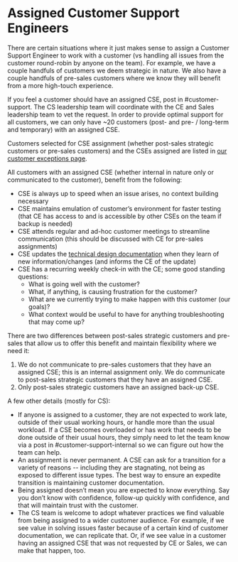 # Assigned Customer Support Engineers

There are certain situations where it just makes sense to assign a Customer Support Engineer to work with a customer (vs handling all issues from the customer round-robin by anyone on the team). For example, we have a couple handfuls of customers we deem strategic in nature. We also have a couple handfuls of pre-sales customers where we know they will benefit from a more high-touch experience.

If you feel a customer should have an assigned CSE, post in #customer-support. The CS leadership team will coordinate with the CE and Sales leadership team to vet the request. In order to provide optimal support for all customers, we can only have ~20 customers (post- and pre- / long-term and temporary) with an assigned CSE.

Customers selected for CSE assignment (whether post-sales strategic customers or pre-sales customers) and the CSEs assigned are listed in [our customer exceptions page](./customer-exceptions.md).

All customers with an assigned CSE (whether internal in nature only or communicated to the customer), benefit from the following:

- CSE is always up to speed when an issue arises, no context building necessary
- CSE maintains emulation of customer’s environment for faster testing (that CE has access to and is accessible by other CSEs on the team if backup is needed)
- CSE attends regular and ad-hoc customer meetings to streamline communication (this should be discussed with CE for pre-sales assignments)
- CSE updates the [technical design documentation](https://docs.google.com/document/d/19qcdFcFpqHNE6OTgO8SwdTF7FfB4AJH6Hlqeywgv6Yc/edit#) when they learn of new information/changes (and informs the CE of the update)
- CSE has a recurring weekly check-in with the CE; some good standing questions:
  - What is going well with the customer?
  - What, if anything, is causing frustration for the customer?
  - What are we currently trying to make happen with this customer (our goals)?
  - What context would be useful to have for anything troubleshooting that may come up?

There are two differences between post-sales strategic customers and pre-sales that allow us to offer this benefit and maintain flexibility where we need it:

1. We do not communicate to pre-sales customers that they have an assigned CSE; this is an internal assignment only. We do communicate to post-sales strategic customers that they have an assigned CSE.
2. Only post-sales strategic customers have an assigned back-up CSE.

A few other details (mostly for CS):

- If anyone is assigned to a customer, they are not expected to work late, outside of their usual working hours, or handle more than the usual workload. If a CSE becomes overloaded or has work that needs to be done outside of their usual hours, they simply need to let the team know via a post in #customer-support-internal so we can figure out how the team can help.
- An assignment is never permanent. A CSE can ask for a transition for a variety of reasons -- including they are stagnating, not being as exposed to different issue types. The best way to ensure an expedite transition is maintaining customer documentation.
- Being assigned doesn’t mean you are expected to know everything. Say you don’t know with confidence, follow-up quickly with confidence, and that will maintain trust with the customer.
- The CS team is welcome to adopt whatever practices we find valuable from being assigned to a wider customer audience. For example, if we see value in solving issues faster because of a certain kind of customer documentation, we can replicate that. Or, if we see value in a customer having an assigned CSE that was not requested by CE or Sales, we can make that happen, too.

